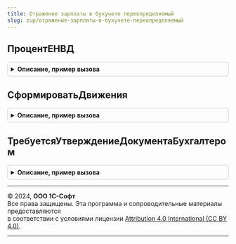 ```yaml
---
title: Отражение зарплаты в бухучете переопределяемый
slug: zup/отражение-зарплаты-в-бухучете-переопределяемый
---
```



## ПроцентЕНВД
<details style="margin: 1em 0; padding: 0.5em; border: 1px solid #ccc; border-radius: 6px;">

<summary style="font-weight: bold; cursor: pointer;">Описание, пример вызова</summary>

```bsl

// Функция предназначена для вычисления процента ЕНВД в текущем месяце по данным бухгалтерского учета.
//
//
//	Параметры:
//	 Организация - СправочникСсылка.Организации,
//	 ПериодРегистрации - Дата, состав дата.
//
//	Возвращаемое значение:
//		Число или Неопределено
//
Функция ПроцентЕНВД(Организация, ПериодРегистрации) Экспорт
```

Пример вызова
```bsl
Результат = ОтражениеЗарплатыВБухучетеПереопределяемый.ПроцентЕНВД(Организация, ПериодРегистрации) 
```
</details>

## СформироватьДвижения
<details style="margin: 1em 0; padding: 0.5em; border: 1px solid #ccc; border-radius: 6px;">

<summary style="font-weight: bold; cursor: pointer;">Описание, пример вызова</summary>

```bsl

// Процедура предназначена для формирования движений по бухучету.
//
// Параметры:
//	Движения - Коллекция движений документа,
//	Отказ - булево, признак отказа от проведения документа.
//	Организация - СправочникСсылка.Организации.
//	МесяцНачисления - тип Дата, месяц, зарплата которого отражается в бухучете.
//	ДанныеДляОтражения - структура. Таблицы значений с данными, которые
//						могут использоваться для формирования движений по бухучету.
//						При вызове процедуры ДанныеДляОтражения может содержать
//						одно или несколько полей с приведенными ниже именами, т.е.
//						Необходимо проверять наличие того или иного элемента структуры.
//
//		Имена полей структуры ДанныеДляОтражения (таблиц значений):
//			НачисленнаяЗарплатаИВзносы
//			НачисленныйНДФЛ
//			УдержаннаяЗарплата
//			ОценочныеОбязательства - эта таблица формируется документом НачислениеОценочныхОбязательствПоОтпускам
//			Депоненты - эта таблица формируется документом Депонирование.
//
//		Структура таблиц значений:
//			НачисленнаяЗарплатаИВзносы.
//				ФизическоеЛицо - СправочникСсылка.ФизическиеЛица
//				Подразделение  - СправочникСсылка.ПодразделенияОрганизаций
//				ВидОперации    - ПеречислениеСсылка.ВидыОперацийПоЗарплате
//				СтатьяРасходов - СправочникСсылка.СтатьиРасходовЗарплата
//				СпособОтраженияЗарплатыВБухучете- СправочникСсылка.СпособыОтраженияЗарплатыВБухУчете
//				ОблагаетсяЕНВД - булево
//				ПериодПринятияРасходов - Дата, для учета РБП, определяет месяц, к которому относятся расходы. Передается дата
//				                         начала месяца.
//				ВидНачисленияОплатыТрудаДляНУ - ПеречислениеСсылка.ВидыНачисленийОплатыТрудаДляНУ
//				Сумма - Число 15.2
//				ПФРПоСуммарномуТарифу - Число 15.2
//				ПФРСПревышения - Число 15.2
//				ПФРСтраховая - Число 15.2
//				ПФРНакопительная - Число 15.2
//				ФСС - Число 15.2
//				ФФОМС - Число 15.2
//				ТФОМС - Число 15.2
//				ПФРНаДоплатуЛетчикам - Число 15.2
//				ПФРНаДоплатуШахтерам - Число 15.2
//				ПФРЗаЗанятыхНаПодземныхИВредныхРаботах - Число 15.2
//				ПФРЗаЗанятыхНаТяжелыхИПрочихРаботах - Число 15.2
//				ФССНесчастныеСлучаи - Число 15.2.
//				ПФРДоПредельнойВеличины - Число 15.2.
//				ПФРЗаЗанятыхНаПодземныхИВредныхРаботахБезСпецОценки - Число 15.2.
//				ПФРЗаЗанятыхНаПодземныхИВредныхРаботахСпецОценка - Число 15.2.
//				ПФРЗаЗанятыхНаТяжелыхИПрочихРаботахБезСпецОценки - Число 15.2.
//				ПФРЗаЗанятыхНаТяжелыхИПрочихРаботахСпецОценка - Число 15.2.
//				ВзносыПоЕдиномуТарифу - Число 15.2.
//
//			НачисленныйНДФЛ
//				ФизическоеЛицо - СправочникСсылка.ФизическиеЛица
//				ВидОперации    - ПеречислениеСсылка.ВидыОперацийПоЗарплате
//				СтатьяРасходов - СправочникСсылка.СтатьиРасходовЗарплата
//				КодПоОКАТО     - Строка, 11
//				КодПоОКТМО     - Строка, 11
//				КПП   - Строка, 9
//				КодНалоговогоОргана - Строка, 4
//				Сумма - Число 15.2
//				РегистрацияВНалоговомОргане - СправочникСсылка.РегистрацияВНалоговомОргане
//												поле может быть не заполнено, тогда регистрацию надо вычислять по КодПоОКАТО,КодПоОКТМО,КПП,КодНалоговогоОргана.
//
//			УдержаннаяЗарплата
//				ФизическоеЛицо - СправочникСсылка.ФизическиеЛица
//				Подразделение  - СправочникСсылка.ПодразделенияОрганизаций
//				ВидОперации    - ПеречислениеСсылка.ВидыОперацийПоЗарплате
//				СтатьяРасходов - СправочникСсылка.СтатьиРасходовЗарплата
//				Контрагент     - СправочникСсылка.Контрагенты, контрагент, в пользу которого произведено удержание.
//				Сумма     - Число 15.2.
//				ОписаниеУдержанияДляЧека - Строка.
//				ЯвляетсяОснованиемОформленияКассовогоЧека - Булево.
//				ДокументОснование - ОпределяемыйТип.ОснованиеУдержания
//
//			ОценочныеОбязательства
//				Подразделение  - СправочникСсылка.ПодразделенияОрганизаций
//				СпособОтраженияЗарплатыВБухучете- СправочникСсылка.СпособыОтраженияЗарплатыВБухУчете
//				СуммаРезерва - Число 15.2
//				СуммаРезерваСтраховыхВзносов - Число 15.2
//				СуммаРезерваНУ - Число 15.2
//				СуммаРезерваСтраховыхВзносовНУ - Число 15.2
//				СуммаРезерваФССНесчастныеСлучаи - Число 15.2
//				СуммаРезерваФССНесчастныеСлучаиНУ - Число 15.2.
//
Процедура СформироватьДвижения(Движения, Отказ, Организация, МесяцНачисления, ДанныеДляОтражения) Экспорт
```

Пример вызова
```bsl
ОтражениеЗарплатыВБухучетеПереопределяемый.СформироватьДвижения(Движения, Отказ, Организация, МесяцНачисления, ДанныеДляОтражения) 
```
</details>

## ТребуетсяУтверждениеДокументаБухгалтером
<details style="margin: 1em 0; padding: 0.5em; border: 1px solid #ccc; border-radius: 6px;">

<summary style="font-weight: bold; cursor: pointer;">Описание, пример вызова</summary>

```bsl

// Подтверждение требуется, если используется обмен в формате ED.
// Уточняется значение ТребуетсяУтверждение.
//
Процедура ТребуетсяУтверждениеДокументаБухгалтером(Организация, ТребуетсяУтверждение) Экспорт
```

Пример вызова
```bsl
ОтражениеЗарплатыВБухучетеПереопределяемый.ТребуетсяУтверждениеДокументаБухгалтером(Организация, ТребуетсяУтверждение) 
```
</details>

---

© 2024, **ООО 1С-Софт**  
Все права защищены. Эта программа и сопроводительные материалы предоставляются  
в соответствии с условиями лицензии [Attribution 4.0 International (CC BY 4.0)](https://creativecommons.org/licenses/by/4.0/legalcode).

---
